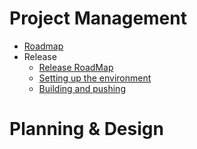# Project Management
* [Roadmap](https://github.com/USGS-Astrogeology/ISIS3/wiki/FY19-Roadmap)
* Release
  - [Release RoadMap](https://github.com/USGS-Astrogeology/ISIS3/wiki/Release-Road-Map)
  - [Setting up the environment](https://github.com/USGS-Astrogeology/ISIS3/wiki/Release:-Setting-up-the-environment)
  - [Building and pushing](https://github.com/USGS-Astrogeology/ISIS3/wiki/Release:-Building-and-pushing)
# Planning & Design 